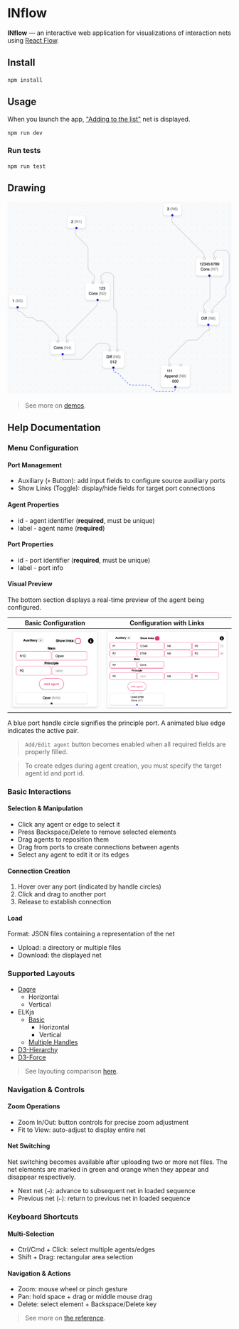 # INflow

**INflow** — an interactive web application for visualizations of interaction nets using [React Flow](https://reactflow.dev).

## Install

```shell
npm install
```

## Usage

When you launch the app, ["Adding to the list"](./saved-nets/list_add_1.json) net is displayed.

```shell
npm run dev
```

### Run tests

```shell
npm run test
```

## Drawing

![Adding to the list](./screens/list_add_1.png)

> See more on [demos](<./demos>).

## Help Documentation

### Menu Configuration

#### Port Management

* Auxiliary (`+` Button): add input fields to configure source auxiliary ports
* Show Links (Toggle): display/hide fields for target port connections

#### Agent Properties

* id - agent identifier (**required**, must be unique)
* label - agent name (**required**)

#### Port Properties

* id - port identifier (**required**, must be unique)
* label - port info

#### Visual Preview

The bottom section displays a real-time preview of the agent being configured.

| Basic Configuration | Configuration with Links |
|-|--|
|![MenuConfig screen](./screens/add_agent.png)|![MenuConfig screen](./screens/edit_agent.png)|

A blue port handle circle signifies the principle port. A animated blue edge indicates the active pair.

> `Add/Edit agent` button becomes enabled when all required fields are properly filled.

> To create edges during agent creation, you must specify the target agent id and port id.

### Basic Interactions

#### Selection & Manipulation

* Click any agent or edge to select it
* Press Backspace/Delete to remove selected elements
* Drag agents to reposition them
* Drag from ports to create connections between agents
* Select any agent to edit it or its edges

#### Connection Creation

1. Hover over any port (indicated by handle circles)
2. Click and drag to another port
3. Release to establish connection

#### Load

Format: JSON files containing a representation of the net

* Upload: a directory or multiple files
* Download: the displayed net

### Supported Layouts

* [Dagre](https://reactflow.dev/examples/layout/dagre)
  * Horizontal
  * Vertical
* ELKjs
  * [Basic](https://reactflow.dev/examples/layout/elkjs)
    * Horizontal
    * Vertical
  * [Multiple Handles](https://reactflow.dev/examples/layout/elkjs-multiple-handles)
* [D3-Hierarchy](https://reactflow.dev/learn/layouting/layouting#d3-hierarchy)
* [D3-Force](https://reactflow.dev/learn/layouting/layouting#d3-force)

> See layouting comparison [here](https://reactflow.dev/learn/layouting/layouting#layouting-nodes).

### Navigation & Controls

#### Zoom Operations

* Zoom In/Out: button controls for precise zoom adjustment
* Fit to View: auto-adjust to display entire net

#### Net Switching

Net switching becomes available after uploading two or more net files.
The net elements are marked in green and orange when they appear and disappear respectively.

* Next net (`→`): advance to subsequent net in loaded sequence
* Previous net (`←`): return to previous net in loaded sequence

### Keyboard Shortcuts

#### Multi-Selection

* Ctrl/Cmd + Click: select multiple agents/edges
* Shift + Drag: rectangular area selection

#### Navigation & Actions

* Zoom: mouse wheel or pinch gesture
* Pan: hold space + drag or middle mouse drag
* Delete: select element + Backspace/Delete key

> See more on [the reference](<https://reactflow.dev/api-reference/react-flow#keyboard-props>).
